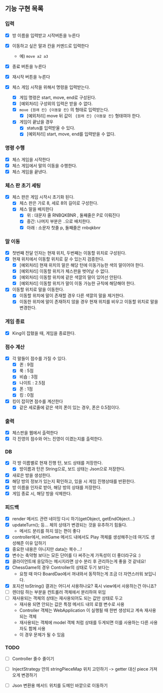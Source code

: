 ## 기능 구현 목록

### 입력

- [x] 방 이름을 입력받고 시작버튼을 누른다
- [x] 이동하고 싶은 말과 칸을 커멘드로 입력한다
    - 예) `move a2 a3`
- [x] 종료 버튼을 누른다
- [x] 재시작 버튼을 누른다

- [x] 체스 게임 시작을 위해서 명령을 입력받는다.
    - [x] 게임 명령은 start, move, end로 구성된다.
    - [x] [예외처리] 구성외의 입력은 받을 수 없다.
    - [x] `move {원래 칸} {이동할 칸}` 의 형태로 입력받는다.
        - [x] [예외처리] move 뒤 값이 ` {원래 칸} {이동할 칸}` 형태여야 한다.
    - [x] 게임이 끝났을 경우
        - [x] status를 입력받울 수 있다.
        - [x] [예외처리] start, move, end를 입력받을 수 없다.

### 명령 수행

- [x] 체스 게임을 시작한다
- [x] 체스 게임에서 말의 이동을 수행한다.
- [x] 체스 게임을 끝낸다.

### 체스 판 초기 세팅

- [x] 체스 판은 게임 시작시 초기화 된다.
    - [x] 체스 판은 가로 8, 세로 8의 길이로 구성한다.
    - [x] 체스 말을 배치한다
        - [x] 위 : 대문자 줄 RNBQKBNR , 둘째줄은 P로 이뤄진다
        - [x] 중간: 나머지 부분은 `.`으로 배치한다.
        - [x] 아래 : 소문자 첫줄 p, 둘째줄은 rnbqkbnr

### 말 이동

- [x] 첫번째 전달 인자는 현재 위치, 두번째는 이동할 위치로 구성된다.
- [x] 현재 위치에서 이동할 위치로 갈 수 있는지 검증한다.
    - [x] [예외처리] 현재 위치의 말은 해당 턴에 이동가능한 색의 말이어야 한다.
    - [x] [예외처리] 이동할 위치가 체스판을 벗어날 수 없다.
    - [x] [예외처리] 이동할 위치에 같은 색깔의 말이 있어선 안된다.
    - [x] [예외처리] 이동할 위치가 말이 이동 가능한 규칙에 해당해야 한다.
- [x] 이동할 위치로 말을 이동한다.
    - [x] 이동할 위치에 말이 존재할 경우 다른 색깔의 말을 제거한다.
    - [x] 이동한 위치에 말이 존재하지 않을 경우 현재 위치를 비우고 이동할 위치로 말을 변경한다.

### 게임 종료

- [x] King이 잡혔을 때, 게임을 종료한다.

### 점수 계산

- [x] 각 말들이 점수를 가질 수 있다.
    - [x] 퀸 : 9점
    - [x] 룩 : 5점
    - [x] 비숍 : 3점
    - [x] 나이트 : 2.5점
    - [x] 폰 : 1점
    - [x] 킹 : 0점
- [x] 킹이 잡히면 점수를 계산한다
    - [x] 같은 세로줄에 같은 색의 폰이 있는 경우, 폰은 0.5점이다.

### 출력

- [x] 체스판을 웹에서 출력한다
- [x] 각 진영의 점수와 어느 진영이 이겼는지를 출력한다.

### DB

- [x] 각 방 이름별로 현재 진행 턴, 보드 상태를 저장한다.
    - [x] 방이름과 턴은 String으로, 보드 상태는 Json으로 저장한다.
- [x] 새로은 방을 생성한다.
- [x] 해당 방의 정보가 있는지 확인하고, 있을 시 게임 진행상태를 반환한다.
- [x] 방 이름을 인자로 받아, 해당 방의 상태를 저장한다.
- [x] 게임 종료 시, 해당 방을 삭제한다.

### 피드백

- [x] render 메서드 관련 네이밍 다시 하기(getObject, getEndObject...)
- [x] updateTurn(); 등... 체의 상태가 변경되는 것을 유추하기 힘들다.
    - 메서드 분리를 하지 않는 편이 좋다
- [x] controller에서, initGame 메서드 내에서도 Play 객체를 생성해주는데 여기도 생성해준 이유 답하기
- [x] 중요한 내용은 아니지만 data는 복수...!
- [x] 변수는 축약형 보다는 모든 단어를 다 써주는게 가독성이 더 좋더라구요 :)
- [x] 클라이언트에 응답하는 메시지라면 상수 분리 후 관리하는게 좋을 것 같네요!
- [x] ChessGame의 경우 Controller의 상태로 두기 보다는
    - 요청 때 마다 BoardDao에서 꺼내와서 동작하는게 조금 더 자연스러워 보입니다.
- [x] 포지션 toString() 결과는 어디서 사용하나요? 혹시 view에서 사용하는건 아니죠?
- [ ] 렌더링 하는 부분을 컨트롤러 객체에서 분리하여 위임
- [ ] 재사용되는 객체의 상태는 재사용되어도 되는 값만 상태로 두고
    - 재사용 되면 안되는 값은 특정 메서드 내의 로컬 변수로 사용
    - Controller 객체는 WebApplication 이 실행될 때 한번 생성되고 계속 재사용되는 객체
    - 재사용되는 객체에 model 객체 처럼 상태를 두게되면 이를 사용하는 다른 사용자도 함께 사용
    - 이 경우 문제가 될 수 있음

### TODO

- [ ] Controller 줄수 줄이기
- [ ] InjectStrategy 안의 stringPieceMap 위치 고민하기 -> getter 대신 piece 가져오게 변경하기
- [ ] Json 변환용 메서드 위치를 도메인 바깥으로 이동하기

